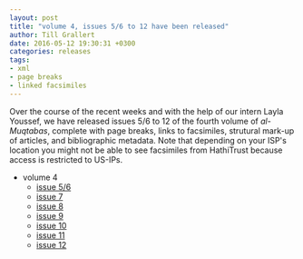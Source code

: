 ```yaml
---
layout: post
title: "volume 4, issues 5/6 to 12 have been released"
author: Till Grallert
date: 2016-05-12 19:30:31 +0300
categories: releases
tags:
- xml
- page breaks
- linked facsimiles
---
```


Over the course of the recent weeks and with the help of our intern Layla Youssef, we have released issues 5/6 to 12 of the fourth volume of *al-Muqtabas*, complete with page breaks, links to facsimiles, strutural mark-up of articles, and bibliographic metadata. Note that depending on your ISP's location you might not be able to see facsimiles from HathiTrust because access is restricted to US-IPs.

- volume 4
    + [issue 5/6](https://rawgit.com/tillgrallert/digital-muqtabas/master/xml/oclc_4770057679-i_41.TEIP5.xml)
    + [issue 7](https://rawgit.com/tillgrallert/digital-muqtabas/master/xml/oclc_4770057679-i_42.TEIP5.xml)
    + [issue 8](https://rawgit.com/tillgrallert/digital-muqtabas/master/xml/oclc_4770057679-i_43.TEIP5.xml)
    + [issue 9](https://rawgit.com/tillgrallert/digital-muqtabas/master/xml/oclc_4770057679-i_44.TEIP5.xml)
    + [issue 10](https://rawgit.com/tillgrallert/digital-muqtabas/master/xml/oclc_4770057679-i_45.TEIP5.xml)
    + [issue 11](https://rawgit.com/tillgrallert/digital-muqtabas/master/xml/oclc_4770057679-i_46.TEIP5.xml)
    + [issue 12](https://rawgit.com/tillgrallert/digital-muqtabas/master/xml/oclc_4770057679-i_47.TEIP5.xml)